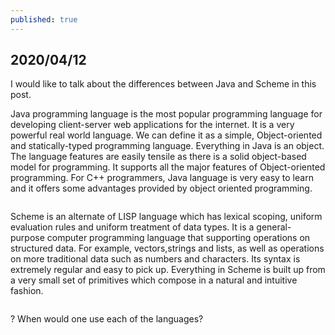 ```yaml
---
published: true
---
```

## 2020/04/12

I would like to talk about the differences between Java and Scheme in this post. 

Java programming language is the most popular programming language for developing client-server web applications for the internet. It is a very powerful real world language. We can define it as a simple, Object-oriented and statically-typed programming language. Everything in Java is an object. The language features are easily tensile as there is a solid object-based model for programming. It supports all the major features of Object-oriented programming. For C++ programmers, Java language is very easy to learn and it offers some advantages provided by object oriented programming.

<img src="https://www.typesnuses.com/wp-content/uploads/java-logo.png" alt="">

Scheme is an alternate of LISP language which has lexical scoping, uniform evaluation rules and uniform treatment of data types. It is a general-purpose computer programming language that supporting operations on structured data. For example, vectors,strings and lists, as well as operations on more traditional data such as numbers and characters. Its syntax is extremely regular and easy to pick up. Everything in Scheme is built up from a very small set of primitives which compose in a natural and intuitive fashion.

<img src="https://www.typesnuses.com/wp-content/uploads/scheme-logo.png" alt="">



? When would one use each of the languages?
